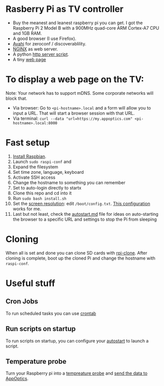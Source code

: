 # Rasberry Pi as TV controller

- Buy the meanest and leanest raspberry pi you can get. I got the Raspberry Pi 2 Model B with a 900MHz quad-core ARM Cortex-A7 CPU and 1GB RAM.
- A good browser (I use Firefox). 
- [Avahi](https://en.wikipedia.org/wiki/Avahi_(software)) for zeroconf / discoverablility.
- [NGINX](https://www.raspberrypi.org/documentation/remote-access/web-server/nginx.md) as web server.
- A python [http server script](https://github.com/librato/raspberry-pi/blob/master/http_server.py). 
- A tiny [web page](https://github.com/librato/raspberry-pi/blob/master/index.html)

# To display a web page on the TV:

Note: Your network has to support mDNS. Some corporate networks will block that.

- Via browser: Go to `<pi-hostname>.local` and a form will allow you to input a URL. That will start a browser session with that URL.
- Via terminal: `curl --data "url=https://my.appoptics.com" <pi-hostname>.local:8000`

# Fast setup

1. [Install Raspbian](https://www.raspberrypi.org/documentation/installation/installing-images/).
1. Launch `sudo raspi-conf` and 
  1. Expand the filesystem
  2. Set time zone, language, keyboard
  2. Activate SSH access
  3. Change the hostname to something you can remember
  4. Set to auto-login directly to startx
1. Clone this repo and cd into it
1. Run `sudo bash install.sh`
1. Set the [screen resolution](http://elinux.org/RPiconfig ): edit `/boot/config.txt`. [This configuration](config.txt) works for me.
1. Last but not least, check the [autostart.md](autostart.md) file for ideas on auto-starting the browser to a specific URL and settings to stop the Pi from sleeping

# Cloning
When all is set and done you can clone SD cards with [rpi-clone](https://github.com/billw2/rpi-clone). 
After cloning is complete, boot up the cloned Pi and change the hostname with `raspi-conf`.

# Useful stuff
## Cron Jobs
To run scheduled tasks you can use [crontab](https://www.raspberrypi.org/documentation/linux/usage/cron.md)
## Run scripts on startup
To run scripts on startup, you can configure your [autostart](autostart.md) to launch a script. 
## Temperature probe
Turn your Raspberry pi into a [tempreature probe](https://learn.adafruit.com/adafruits-raspberry-pi-lesson-11-ds18b20-temperature-sensing/overview) and [send the data to AppOptics](temperature.md).

